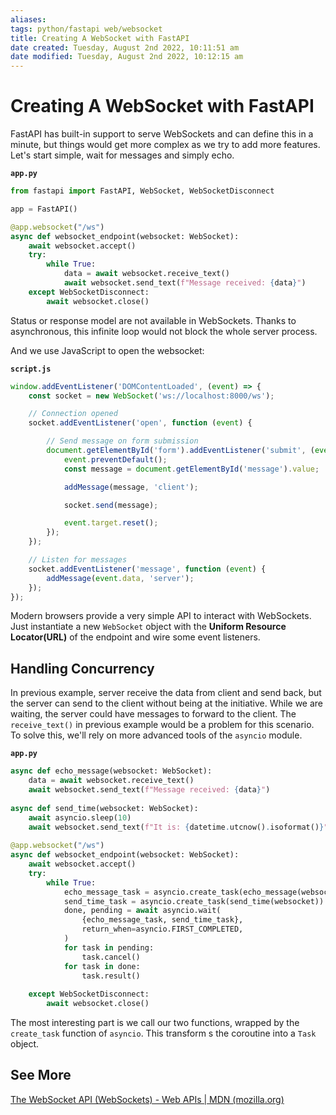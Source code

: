 ```yaml
---
aliases: 
tags: python/fastapi web/websocket 
title: Creating A WebSocket with FastAPI
date created: Tuesday, August 2nd 2022, 10:11:51 am
date modified: Tuesday, August 2nd 2022, 10:12:15 am
---
```


# Creating A WebSocket with FastAPI

FastAPI has built-in support to serve WebSockets and can define this in a minute, but things would get more complex as we try to add more features. Let's start simple, wait for messages and simply echo.

**`app.py`**

```python
from fastapi import FastAPI, WebSocket, WebSocketDisconnect

app = FastAPI()

@app.websocket("/ws")
async def websocket_endpoint(websocket: WebSocket):
    await websocket.accept()
    try:
        while True:
            data = await websocket.receive_text()
            await websocket.send_text(f"Message received: {data}")
    except WebSocketDisconnect:
        await websocket.close()
```

 Status or response model are not available in WebSockets.
 Thanks to asynchronous, this infinite loop would not block the whole server process.

And we use JavaScript to open the websocket:

**`script.js`**

```javascript
window.addEventListener('DOMContentLoaded', (event) => {
    const socket = new WebSocket('ws://localhost:8000/ws');

    // Connection opened
    socket.addEventListener('open', function (event) {

        // Send message on form submission
        document.getElementById('form').addEventListener('submit', (event) => {
            event.preventDefault();
            const message = document.getElementById('message').value;

            addMessage(message, 'client');

            socket.send(message);

            event.target.reset();
        });
    });

    // Listen for messages
    socket.addEventListener('message', function (event) {
        addMessage(event.data, 'server');
    });
});
```

Modern browsers provide a very simple API to interact with WebSockets.
Just instantiate a new `WebSocket` object with the **Uniform Resource Locator(URL)** of the endpoint and wire some event listeners.

## Handling Concurrency

In previous example, server receive the data from client and send back, but the server can send to the client without being at the initiative. While we are waiting, the server could have messages to forward to the client. The `receive_text()` in previous example would be a problem for this scenario. To solve this, we'll rely on more advanced tools of the `asyncio` module.

**`app.py`**

```python
async def echo_message(websocket: WebSocket):
    data = await websocket.receive_text()
    await websocket.send_text(f"Message received: {data}")
    
async def send_time(websocket: WebSocket):
    await asyncio.sleep(10)
    await websocket.send_text(f"It is: {datetime.utcnow().isoformat()}")
    
@app.websocket("/ws")
async def websocket_endpoint(websocket: WebSocket):
    await websocket.accept()
    try:
        while True:
            echo_message_task = asyncio.create_task(echo_message(websocket))
            send_time_task = asyncio.create_task(send_time(websocket))
            done, pending = await asyncio.wait(
                {echo_message_task, send_time_task},
                return_when=asyncio.FIRST_COMPLETED,
            )
            for task in pending:
                task.cancel()
            for task in done:
                task.result()
                
    except WebSocketDisconnect:
        await websocket.close()
```

The most interesting part is we call our two functions, wrapped by the `create_task` function of `asyncio`. This transform s the coroutine into a `Task` object.

## See More

[The WebSocket API (WebSockets) - Web APIs | MDN (mozilla.org)](https://developer.mozilla.org/en-US/docs/Web/API/WebSockets_API)